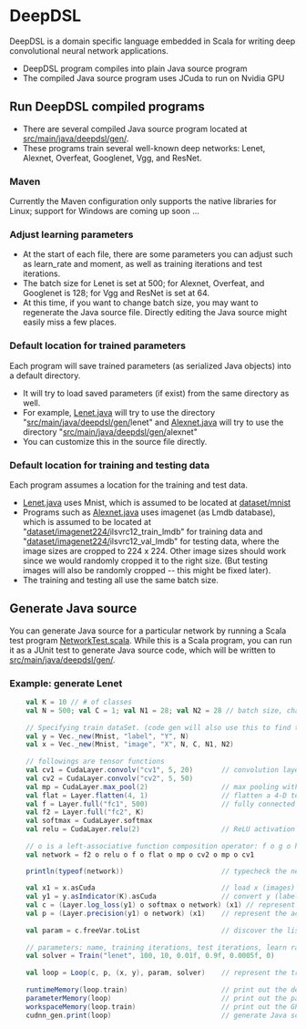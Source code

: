 # DeepDSL

DeepDSL is a domain specific language embedded in Scala for writing deep convolutional neural network applications.
- DeepDSL program compiles into plain Java source program
- The compiled Java source program uses JCuda to run on Nvidia GPU

## Run DeepDSL compiled programs
- There are several compiled Java source program located at [src/main/java/deepdsl/gen/]. 
- These programs train several well-known deep networks: Lenet, Alexnet, Overfeat, Googlenet, Vgg, and ResNet. 

### Maven
Currently the Maven configuration only supports the native libraries for Linux; support for Windows are coming up soon ...

### Adjust learning parameters
- At the start of each file, there are some parameters you can adjust such as learn_rate and moment, as well as training iterations and test iterations. 
- The batch size for Lenet is set at 500; for Alexnet, Overfeat, and Googlenet is 128; for Vgg and ResNet is set at 64.  
- At this time, if you want to change batch size, you may want to regenerate the Java source file. Directly editing the Java source might easily miss a few places.

### Default location for trained parameters
Each program will save trained parameters (as serialized Java objects) into a default directory. 
- It will try to load saved parameters (if exist) from the same directory as well. 
- For example, [Lenet.java] will try to use the directory "[src/main/java/deepdsl/gen/]lenet" and [Alexnet.java] will try to use the directory "[src/main/java/deepdsl/gen/]alexnet" 
- You can customize this in the source file directly.

### Default location for training and testing data
Each program assumes a location for the training and test data. 
- [Lenet.java] uses Mnist, which is assumed to be located at [dataset/mnist]
- Programs such as [Alexnet.java] uses imagenet (as Lmdb database), which is assumed to be located at "[dataset/imagenet224/]ilsvrc12_train_lmdb" for training data and "[dataset/imagenet224/]ilsvrc12_val_lmdb" for testing data, where the image sizes are cropped to 224 x 224. Other image sizes should work since we would randomly cropped it to the right size. (But testing images will also be randomly cropped -- this might be fixed later).
- The training and testing all use the same batch size. 

## Generate Java source
You can generate Java source for a particular network by running a Scala test program [NetworkTest.scala]. While this is a Scala program, you can run it as a JUnit test to generate Java source code, which will be written to [src/main/java/deepdsl/gen/].

### Example: generate Lenet

```scala
    val K = 10 // # of classes 
    val N = 500; val C = 1; val N1 = 28; val N2 = 28 // batch size, channel, and x/y size
 
    // Specifying train dataSet. (code gen will also use this to find test dataSet)
    val y = Vec._new(Mnist, "label", "Y", N)              
    val x = Vec._new(Mnist, "image", "X", N, C, N1, N2)  
       
    // followings are tensor functions
    val cv1 = CudaLayer.convolv("cv1", 5, 20)       // convolution layer with kernel 5, stride 1, padding 0, and output channel 20
    val cv2 = CudaLayer.convolv("cv2", 5, 50)
    val mp = CudaLayer.max_pool(2)                  // max pooling with kernel 2 and stride 2
    val flat = Layer.flatten(4, 1)                  // flatten a 4-D tensor to 2-D: axis 0 - 3 becomes axis 0 and  axis 1-3
    val f = Layer.full("fc1", 500)                  // fully connected layer with output dimension 500
    val f2 = Layer.full("fc2", K)                   
    val softmax = CudaLayer.softmax                 
    val relu = CudaLayer.relu(2)                    // ReLU activation function (2-D)
      
    // o is a left-associative function composition operator: f o g o h == (f o g) o h  
    val network = f2 o relu o f o flat o mp o cv2 o mp o cv1 

    println(typeof(network))                        // typecheck the network and print out the tensor function type
    
    val x1 = x.asCuda                               // load x (images) to GPU memory
    val y1 = y.asIndicator(K).asCuda                // convert y (labels) to indicator vectors and load into GPU memory
    val c = (Layer.log_loss(y1) o softmax o network) (x1) // represent the log-loss of the training data
    val p = (Layer.precision(y1) o network) (x1)    // represent the accuracy of the test data
   
    val param = c.freeVar.toList                    // discover the list of training parameters
    
    // parameters: name, training iterations, test iterations, learn rate, momentum, weight decay, cropping (0 means none)
    val solver = Train("lenet", 100, 10, 0.01f, 0.9f, 0.0005f, 0)
    
    val loop = Loop(c, p, (x, y), param, solver)    // represent the training and testing loop
 
    runtimeMemory(loop.train)                       // print out the detailed memory consumption for one training loop
    parameterMemory(loop)                           // print out the parameter memory use
    workspaceMemory(loop.train)                     // print out the GPU (convolution) workspace use (only if you has Nvidia GPU)
    cudnn_gen.print(loop)                           // generate Java source code
```

[NetworkTest.scala]: <https://github.com/deepdsl/deepdsl/blob/master/deepdsl-java/src/test/java/NetworkTest.scala>

[src/main/java/deepdsl/gen/]: <https://github.com/deepdsl/deepdsl/tree/master/deepdsl-java/src/main/java/deepdsl/gen>

[Lenet.java]: <https://github.com/deepdsl/deepdsl/tree/master/deepdsl-java/src/main/java/deepdsl/gen/Lenet.java>
[Alexnet.java]: <https://github.com/deepdsl/deepdsl/tree/master/deepdsl-java/src/main/java/deepdsl/gen/Alexnet.java>

[dataset/mnist]: <https://github.com/deepdsl/deepdsl/tree/master/dataset/mnist>
[dataset/imagenet224/]: <https://github.com/deepdsl/deepdsl/tree/master/dataset/imagenet224/>
